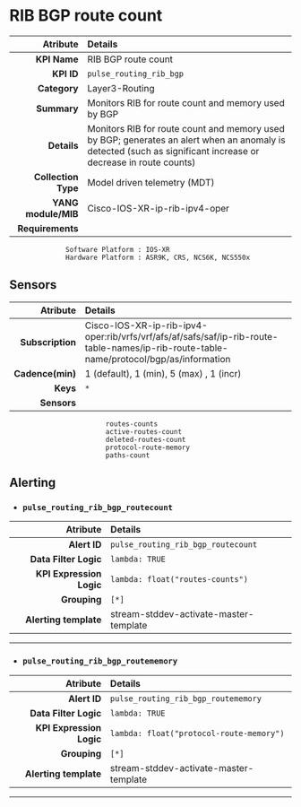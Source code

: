 
RIB BGP route count
====
Atribute|Details
---:|:---
**KPI Name**    | RIB BGP route count
**KPI ID**      | `pulse_routing_rib_bgp`
**Category**    | Layer3-Routing
**Summary**     | Monitors RIB for route count and memory used by BGP
**Details**     | Monitors RIB for route count and memory used by BGP; generates an alert when an anomaly is detected (such as significant increase or decrease in route counts)
**Collection Type** | Model driven telemetry (MDT)
**YANG module/MIB** | Cisco-IOS-XR-ip-rib-ipv4-oper
**Requirements**    |
                  Software Platform : IOS-XR
                  Hardware Platform : ASR9K, CRS, NCS6K, NCS550x
Sensors
---
Atribute|Details
---:|:---
**Subscription** | Cisco-IOS-XR-ip-rib-ipv4-oper:rib/vrfs/vrf/afs/af/safs/saf/ip-rib-route-table-names/ip-rib-route-table-name/protocol/bgp/as/information
**Cadence(min)** | 1 (default), 1 (min), 5 (max) , 1 (incr)
**Keys**         | `*`
**Sensors**      |
                            routes-counts
                            active-routes-count
                            deleted-routes-count
                            protocol-route-memory
                            paths-count
     
Alerting
---

* ### `pulse_routing_rib_bgp_routecount`
Atribute|Details
---:|:---
**Alert ID**             | ```pulse_routing_rib_bgp_routecount```
**Data Filter Logic**    | ```lambda: TRUE```
**KPI Expression Logic** | ```lambda: float("routes-counts")```
**Grouping**             | ```[*]```
**Alerting template**    | stream-stddev-activate-master-template
---

* ### `pulse_routing_rib_bgp_routememory`
Atribute|Details
---:|:---
**Alert ID**             | ```pulse_routing_rib_bgp_routememory```
**Data Filter Logic**    | ```lambda: TRUE```
**KPI Expression Logic** | ```lambda: float("protocol-route-memory")```
**Grouping**             | ```[*]```
**Alerting template**    | stream-stddev-activate-master-template
---

